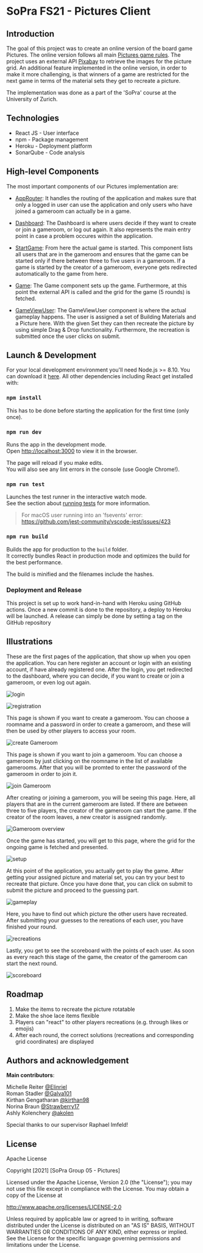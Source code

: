 # SoPra FS21 - Pictures Client 

## Introduction
The goal of this project was to create an online version of the board game Pictures. 
The online version follows all main [Pictures game rules](https://www.riograndegames.com/wp-content/uploads/2020/04/Pictures_Rules_EN_web_1.2.pdf).
The project uses an external API [Pixabay](https://pixabay.com/api/docs/) to retrieve the images for the picture grid.
An additional feature implemented in the online version, in order to make it more challenging, is that winners of a game are restricted for the next game in terms of the material sets they get to recreate a picture.

The implementation was done as a part of the 'SoPra' course at the University of Zurich.

## Technologies
-   React JS - User interface
-   npm - Package management
-   Heroku - Deployment platform
-   SonarQube - Code analysis

## High-level Components
The most important components of our Pictures implementation are:

- [AppRouter](https://github.com/sopra-fs21-group-05/group-05-client/blob/main/src/components/shared/routers/AppRouter.js):
It handles the routing of the application and makes sure that only a logged in user can use the application and only users who have joined a gameroom can actually be in a game.

- [Dashboard](https://github.com/sopra-fs21-group-05/group-05-client/blob/main/src/components/dashboard/Dashboard.js):
The Dashboard is where users decide if they want to create or join a gameroom, or log out again. It also represents the main entry point in case a problem occures within the application.

- [StartGame](https://github.com/sopra-fs21-group-05/group-05-client/blob/main/src/components/gameroom/StartGame.js):
From here the actual game is started. 
This component lists all users that are in the gameroom and ensures that the game can be started only if there between three to five users in a gameroom. 
If a game is started by the creator of a gameroom, everyone gets redirected automatically to the game from here.

- [Game](https://github.com/sopra-fs21-group-05/group-05-client/blob/main/src/components/game/Game.js):
The Game component sets up the game. 
Furthermore, at this point the external API is called and the grid for the game (5 rounds) is fetched.

- [GameViewUser](https://github.com/sopra-fs21-group-05/group-05-client/blob/main/src/components/game/GameviewUser.js):
The GameViewUser component is where the actual gameplay happens. The user is assigned a set of Building Materials and a Picture here. 
With the given Set they can then recreate the picture by using simple Drag & Drop functionality. 
Furthermore, the recreation is submitted once the user clicks on submit.

## Launch & Development

For your local development environment you'll need Node.js >= 8.10. You can download it [here](https://nodejs.org). All other dependencies including React get installed with:

### `npm install`

This has to be done before starting the application for the first time (only once).

### `npm run dev`

Runs the app in the development mode.<br>
Open [http://localhost:3000](http://localhost:3000) to view it in the browser.

The page will reload if you make edits.<br>
You will also see any lint errors in the console (use Google Chrome!).

### `npm run test`

Launches the test runner in the interactive watch mode.<br>
See the section about [running tests](https://facebook.github.io/create-react-app/docs/running-tests) for more information.

> For macOS user running into an 'fsevents' error: https://github.com/jest-community/vscode-jest/issues/423

### `npm run build`

Builds the app for production to the `build` folder.<br>
It correctly bundles React in production mode and optimizes the build for the best performance.

The build is minified and the filenames include the hashes.<br>

### Deployment and Release
This project is set up to work hand-in-hand with Heroku using GitHub actions. Once a new commit is done to the repository, a deploy to Heroku will be launched. A release can simply be done by setting a tag on the GitHub repository


## Illustrations
These are the first pages of the application, that show up when you open the application. 
You can here register an account or login with an existing account, if have already registered one.
After the login, you get redirected to the dashboard, where you can decide, if you want to create or join a gameroom, or even log out again.

![login](https://github.com/sopra-fs21-group-05/group-05-client/blob/main/Screenshots_Pictures/Login.PNG)

![registration](https://github.com/sopra-fs21-group-05/group-05-client/blob/main/Screenshots_Pictures/Registration.png)

This page is shown if you want to create a gameroom. 
You can choose a roomname and a password in order to create a gameroom, and these will then be used by other players to access your room.

![create Gameroom](https://github.com/sopra-fs21-group-05/group-05-client/blob/main/Screenshots_Pictures/Gameroom_Creation.png)

This page is shown if you want to join a gameroom. 
You can choose a gameroom by just clicking on the roomname in the list of available gamerooms. 
After that you will be promted to enter the password of the gameroom in order to join it.

![join Gameroom](https://github.com/sopra-fs21-group-05/group-05-client/blob/main/Screenshots_Pictures/Gameroom_Join.png)

After creating or joining a gameroom, you will be seeing this page. 
Here, all players that are in the current gameroom are listed.
If there are between three to five players, the creator of the gameroom can start the game.
If the creator of the room leaves, a new creator is assigned randomly.

![Gameroom overview](https://github.com/sopra-fs21-group-05/group-05-client/blob/main/Screenshots_Pictures/Gameroom_Overview.png)

Once the game has started, you will get to this page, where the grid for the ongoing game is fetched and presented. 

![setup](https://github.com/sopra-fs21-group-05/group-05-client/blob/main/Screenshots_Pictures/Setup.png)

At this point of the application, you actually get to play the game. 
After getting your assigned picture and material set, you can try your best to recreate that picture.
Once you have done that, you can click on submit to submit the picture and proceed to the guessing part. 

![gameplay](https://github.com/sopra-fs21-group-05/group-05-client/blob/main/Screenshots_Pictures/Gameplay.png)

Here, you have to find out which picture the other users have recreated.
After submitting your guesses to the rereations of each user, you have finished your round. 

![recreations](https://github.com/sopra-fs21-group-05/group-05-client/blob/main/Screenshots_Pictures/Recreations.png)

Lastly, you get to see the scoreboard with the points of each user.
As soon as every reach this stage of the game, the creator of the gameroom can start the next round. 

![scoreboard](https://github.com/sopra-fs21-group-05/group-05-client/blob/main/Screenshots_Pictures/Scoreboard.png)

## Roadmap

1. Make the items to recreate the picture rotatable
2. Make the shoe lace items flexible
3. Players can "react" to other players recreations (e.g. through likes or emojis)
4. After each round, the correct solutions (recreations and corresponding grid coordinates) are displayed

## Authors and acknowledgement


**Main contributors**:  

Michelle Reiter [@Elinriel](https://github.com/Elinriel)  
Roman Stadler [@Galva101](https://github.com/Galva101)  
Kirthan Gengatharan [@kirthan98](https://github.com/kirthan98)  
Norina Braun [@Strawberry17](https://github.com/Strawberry17)  
Ashly Kolenchery [@akolen](https://github.com/akolen)  

Special thanks to our supervisor Raphael Imfeld!

## License
Apache License

Copyright [2021] [SoPra Group 05 - Pictures]

Licensed under the Apache License, Version 2.0 (the "License");
you may not use this file except in compliance with the License.
You may obtain a copy of the License at

   http://www.apache.org/licenses/LICENSE-2.0

Unless required by applicable law or agreed to in writing, software
distributed under the License is distributed on an "AS IS" BASIS,
WITHOUT WARRANTIES OR CONDITIONS OF ANY KIND, either express or implied.
See the License for the specific language governing permissions and
limitations under the License.
